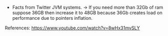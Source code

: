 * Facts from Twitter JVM systems. 
  -> If you need more than 32Gb of ram suppose 36GB then increase it to 48GB because 36Gb creates load on performance due to pointers inflation. <br>

References:
https://www.youtube.com/watch?v=8wHx31mvSLY
